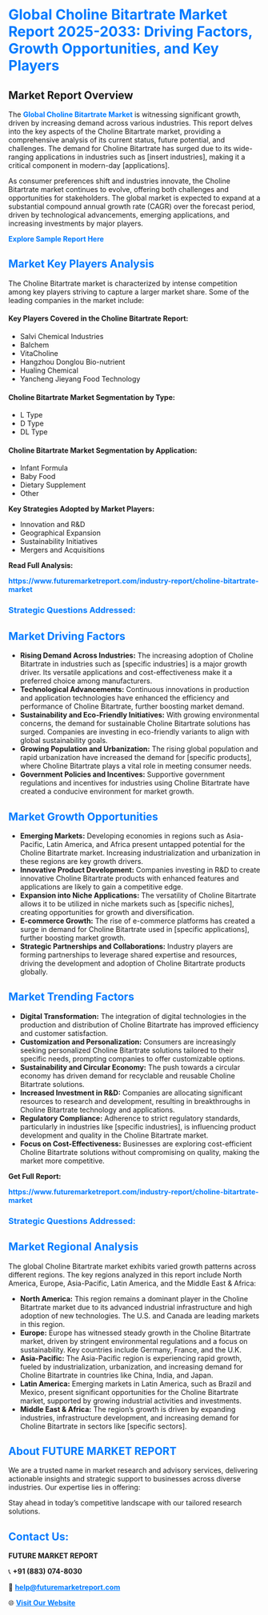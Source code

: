 <h1 style="color: #007BFF;">Global Choline Bitartrate Market Report 2025-2033: Driving Factors, Growth Opportunities, and Key Players</h1>

<section id="overview">
<h2>Market Report Overview</h2>
<p>The <a href="https://www.futuremarketreport.com/industry-report/choline-bitartrate-market" style="color: #007BFF; text-decoration: none;"><strong>Global Choline Bitartrate Market</strong></a> is witnessing significant growth, driven by increasing demand across various industries. This report delves into the key aspects of the Choline Bitartrate market, providing a comprehensive analysis of its current status, future potential, and challenges. The demand for Choline Bitartrate has surged due to its wide-ranging applications in industries such as [insert industries], making it a critical component in modern-day [applications].</p>
<p>As consumer preferences shift and industries innovate, the Choline Bitartrate market continues to evolve, offering both challenges and opportunities for stakeholders. The global market is expected to expand at a substantial compound annual growth rate (CAGR) over the forecast period, driven by technological advancements, emerging applications, and increasing investments by major players.</p>
</section>

<section id="overview">
<p><a href="https://www.futuremarketreport.com/request-sample/reportId=46815" style="color: #007BFF; text-decoration: none;"><strong>Explore Sample Report Here</strong></a></p>
</section>

<section id="key-players">
<h2 style="color: #007BFF;">Market Key Players Analysis</h2>
<p>The Choline Bitartrate market is characterized by intense competition among key players striving to capture a larger market share. Some of the leading companies in the market include:</p>
<h4>Key Players Covered in the Choline Bitartrate Report:</h4>
<ul><li>Salvi Chemical Industries</li><li>Balchem</li><li>VitaCholine</li><li>Hangzhou Donglou Bio-nutrient</li><li>Hualing Chemical</li><li>Yancheng Jieyang Food Technology</li></ul>
<h4>Choline Bitartrate Market Segmentation by Type:</h4>
<ul><li>L Type</li><li>D Type</li><li>DL Type</li></ul>

<h4>Choline Bitartrate Market Segmentation by Application:</h4>
<ul><li>Infant Formula</li><li>Baby Food</li><li>Dietary Supplement</li><li>Other</li></ul>
<p><strong>Key Strategies Adopted by Market Players:</strong></p>
<ul>
<li>Innovation and R&D</li>
<li>Geographical Expansion</li>
<li>Sustainability Initiatives</li>
<li>Mergers and Acquisitions</li>
</ul>
</section>

<section>
<p><strong>Read Full Analysis: </strong></p><a href="https://www.futuremarketreport.com/industry-report/choline-bitartrate-market" style="color: #007BFF; text-decoration: none;"><strong>https://www.futuremarketreport.com/industry-report/choline-bitartrate-market</strong></a>
<h3 style="color: #007BFF;">Strategic Questions Addressed:</h3>
</section>

<section id="driving-factors">
<h2 style="color: #007BFF;">Market Driving Factors</h2>
<ul>
<li><strong>Rising Demand Across Industries:</strong> The increasing adoption of Choline Bitartrate in industries such as [specific industries] is a major growth driver. Its versatile applications and cost-effectiveness make it a preferred choice among manufacturers.</li>
<li><strong>Technological Advancements:</strong> Continuous innovations in production and application technologies have enhanced the efficiency and performance of Choline Bitartrate, further boosting market demand.</li>
<li><strong>Sustainability and Eco-Friendly Initiatives:</strong> With growing environmental concerns, the demand for sustainable Choline Bitartrate solutions has surged. Companies are investing in eco-friendly variants to align with global sustainability goals.</li>
<li><strong>Growing Population and Urbanization:</strong> The rising global population and rapid urbanization have increased the demand for [specific products], where Choline Bitartrate plays a vital role in meeting consumer needs.</li>
<li><strong>Government Policies and Incentives:</strong> Supportive government regulations and incentives for industries using Choline Bitartrate have created a conducive environment for market growth.</li>
</ul>
</section>

<section id="growth-opportunities">
<h2 style="color: #007BFF;">Market Growth Opportunities</h2>
<ul>
<li><strong>Emerging Markets:</strong> Developing economies in regions such as Asia-Pacific, Latin America, and Africa present untapped potential for the Choline Bitartrate market. Increasing industrialization and urbanization in these regions are key growth drivers.</li>
<li><strong>Innovative Product Development:</strong> Companies investing in R&D to create innovative Choline Bitartrate products with enhanced features and applications are likely to gain a competitive edge.</li>
<li><strong>Expansion into Niche Applications:</strong> The versatility of Choline Bitartrate allows it to be utilized in niche markets such as [specific niches], creating opportunities for growth and diversification.</li>
<li><strong>E-commerce Growth:</strong> The rise of e-commerce platforms has created a surge in demand for Choline Bitartrate used in [specific applications], further boosting market growth.</li>
<li><strong>Strategic Partnerships and Collaborations:</strong> Industry players are forming partnerships to leverage shared expertise and resources, driving the development and adoption of Choline Bitartrate products globally.</li>
</ul>
</section>

<section id="trending-factors">
<h2 style="color: #007BFF;">Market Trending Factors</h2>
<ul>
<li><strong>Digital Transformation:</strong> The integration of digital technologies in the production and distribution of Choline Bitartrate has improved efficiency and customer satisfaction.</li>
<li><strong>Customization and Personalization:</strong> Consumers are increasingly seeking personalized Choline Bitartrate solutions tailored to their specific needs, prompting companies to offer customizable options.</li>
<li><strong>Sustainability and Circular Economy:</strong> The push towards a circular economy has driven demand for recyclable and reusable Choline Bitartrate solutions.</li>
<li><strong>Increased Investment in R&D:</strong> Companies are allocating significant resources to research and development, resulting in breakthroughs in Choline Bitartrate technology and applications.</li>
<li><strong>Regulatory Compliance:</strong> Adherence to strict regulatory standards, particularly in industries like [specific industries], is influencing product development and quality in the Choline Bitartrate market.</li>
<li><strong>Focus on Cost-Effectiveness:</strong> Businesses are exploring cost-efficient Choline Bitartrate solutions without compromising on quality, making the market more competitive.</li>
</ul>
</section>

<section>
<p><strong>Get Full Report: </strong></p><a href="https://www.futuremarketreport.com/industry-report/choline-bitartrate-market" style="color: #007BFF; text-decoration: none;"><strong>https://www.futuremarketreport.com/industry-report/choline-bitartrate-market</strong></a>
<h3 style="color: #007BFF;">Strategic Questions Addressed:</h3>
</section>


<section id="regional-analysis">
<h2 style="color: #007BFF;">Market Regional Analysis</h2>
<p>The global Choline Bitartrate market exhibits varied growth patterns across different regions. The key regions analyzed in this report include North America, Europe, Asia-Pacific, Latin America, and the Middle East & Africa:</p>
<ul>
<li><strong>North America:</strong> This region remains a dominant player in the Choline Bitartrate market due to its advanced industrial infrastructure and high adoption of new technologies. The U.S. and Canada are leading markets in this region.</li>
<li><strong>Europe:</strong> Europe has witnessed steady growth in the Choline Bitartrate market, driven by stringent environmental regulations and a focus on sustainability. Key countries include Germany, France, and the U.K.</li>
<li><strong>Asia-Pacific:</strong> The Asia-Pacific region is experiencing rapid growth, fueled by industrialization, urbanization, and increasing demand for Choline Bitartrate in countries like China, India, and Japan.</li>
<li><strong>Latin America:</strong> Emerging markets in Latin America, such as Brazil and Mexico, present significant opportunities for the Choline Bitartrate market, supported by growing industrial activities and investments.</li>
<li><strong>Middle East & Africa:</strong> The region’s growth is driven by expanding industries, infrastructure development, and increasing demand for Choline Bitartrate in sectors like [specific sectors].</li>
</ul>
</section>

<footer>
<h2 style="color: #007BFF;">About FUTURE MARKET REPORT</h2>
<p>We are a trusted name in market research and advisory services, delivering actionable insights and strategic support to businesses across diverse industries. Our expertise lies in offering:</p>

<p>Stay ahead in today’s competitive landscape with our tailored research solutions.</p>

<h2 style="color: #007BFF;">Contact Us:</h2>
<p><strong>FUTURE MARKET REPORT</strong></p>
<p>📞 <strong>+91 (883) 074-8030</strong></p>
<p>📧 <strong><a href="mailto:help@futuremarketreport.com" style="color: #007BFF;">help@futuremarketreport.com</a></strong></p>
<p>🌐 <strong><a href="https://www.futuremarketreport.com/" style="color: #007BFF;">Visit Our Website</a></strong></p>
</footer>
